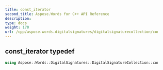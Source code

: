 ```yaml
---
title: const_iterator
second_title: Aspose.Words for C++ API Reference
description: 
type: docs
weight: 170
url: /cpp/aspose.words.digitalsignatures/digitalsignaturecollection/const_iterator/
---
```

## const_iterator typedef




```cpp
using Aspose::Words::DigitalSignatures::DigitalSignatureCollection::const_iterator =  typename iterator_holder_type::const_iterator
```


